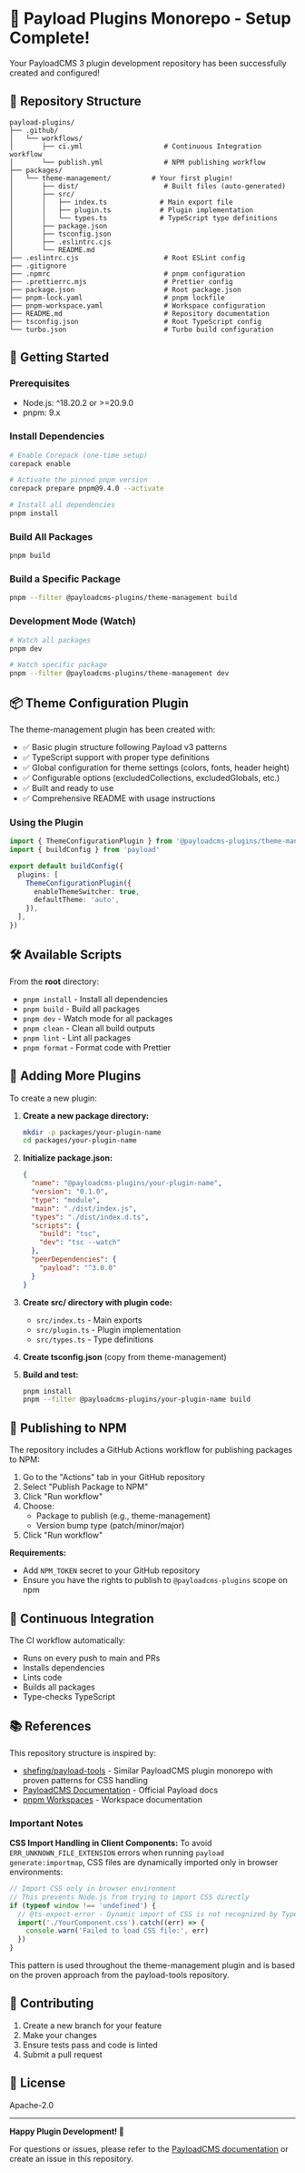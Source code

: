 # 🎉 Payload Plugins Monorepo - Setup Complete!

Your PayloadCMS 3 plugin development repository has been successfully created and configured!

## 📁 Repository Structure

```
payload-plugins/
├── .github/
│   └── workflows/
│       ├── ci.yml                    # Continuous Integration workflow
│       └── publish.yml               # NPM publishing workflow
├── packages/
│   └── theme-management/          # Your first plugin!
│       ├── dist/                     # Built files (auto-generated)
│       ├── src/
│       │   ├── index.ts             # Main export file
│       │   ├── plugin.ts            # Plugin implementation
│       │   └── types.ts             # TypeScript type definitions
│       ├── package.json
│       ├── tsconfig.json
│       ├── .eslintrc.cjs
│       └── README.md
├── .eslintrc.cjs                     # Root ESLint config
├── .gitignore
├── .npmrc                            # pnpm configuration
├── .prettierrc.mjs                   # Prettier config
├── package.json                      # Root package.json
├── pnpm-lock.yaml                    # pnpm lockfile
├── pnpm-workspace.yaml               # Workspace configuration
├── README.md                         # Repository documentation
├── tsconfig.json                     # Root TypeScript config
└── turbo.json                        # Turbo build configuration
```

## 🚀 Getting Started

### Prerequisites

- Node.js: ^18.20.2 or >=20.9.0
- pnpm: 9.x

### Install Dependencies

```bash
# Enable Corepack (one-time setup)
corepack enable

# Activate the pinned pnpm version
corepack prepare pnpm@9.4.0 --activate

# Install all dependencies
pnpm install
```

### Build All Packages

```bash
pnpm build
```

### Build a Specific Package

```bash
pnpm --filter @payloadcms-plugins/theme-management build
```

### Development Mode (Watch)

```bash
# Watch all packages
pnpm dev

# Watch specific package
pnpm --filter @payloadcms-plugins/theme-management dev
```

## 📦 Theme Configuration Plugin

The theme-management plugin has been created with:

- ✅ Basic plugin structure following Payload v3 patterns
- ✅ TypeScript support with proper type definitions
- ✅ Global configuration for theme settings (colors, fonts, header height)
- ✅ Configurable options (excludedCollections, excludedGlobals, etc.)
- ✅ Built and ready to use
- ✅ Comprehensive README with usage instructions

### Using the Plugin

```typescript
import { ThemeConfigurationPlugin } from '@payloadcms-plugins/theme-management'
import { buildConfig } from 'payload'

export default buildConfig({
  plugins: [
    ThemeConfigurationPlugin({
      enableThemeSwitcher: true,
      defaultTheme: 'auto',
    }),
  ],
})
```

## 🛠️ Available Scripts

From the **root** directory:

- `pnpm install` - Install all dependencies
- `pnpm build` - Build all packages
- `pnpm dev` - Watch mode for all packages
- `pnpm clean` - Clean all build outputs
- `pnpm lint` - Lint all packages
- `pnpm format` - Format code with Prettier

## 📝 Adding More Plugins

To create a new plugin:

1. **Create a new package directory:**

   ```bash
   mkdir -p packages/your-plugin-name
   cd packages/your-plugin-name
   ```

2. **Initialize package.json:**

   ```json
   {
     "name": "@payloadcms-plugins/your-plugin-name",
     "version": "0.1.0",
     "type": "module",
     "main": "./dist/index.js",
     "types": "./dist/index.d.ts",
     "scripts": {
       "build": "tsc",
       "dev": "tsc --watch"
     },
     "peerDependencies": {
       "payload": "^3.0.0"
     }
   }
   ```

3. **Create src/ directory with plugin code:**
   - `src/index.ts` - Main exports
   - `src/plugin.ts` - Plugin implementation
   - `src/types.ts` - Type definitions

4. **Create tsconfig.json** (copy from theme-management)

5. **Build and test:**
   ```bash
   pnpm install
   pnpm --filter @payloadcms-plugins/your-plugin-name build
   ```

## 🔄 Publishing to NPM

The repository includes a GitHub Actions workflow for publishing packages to NPM:

1. Go to the "Actions" tab in your GitHub repository
2. Select "Publish Package to NPM"
3. Click "Run workflow"
4. Choose:
   - Package to publish (e.g., theme-management)
   - Version bump type (patch/minor/major)
5. Click "Run workflow"

**Requirements:**

- Add `NPM_TOKEN` secret to your GitHub repository
- Ensure you have the rights to publish to `@payloadcms-plugins` scope on npm

## 🧪 Continuous Integration

The CI workflow automatically:

- Runs on every push to main and PRs
- Installs dependencies
- Lints code
- Builds all packages
- Type-checks TypeScript

## 📚 References

This repository structure is inspired by:

- [shefing/payload-tools](https://github.com/shefing/payload-tools) - Similar PayloadCMS plugin monorepo with proven patterns for CSS handling
- [PayloadCMS Documentation](https://payloadcms.com/) - Official Payload docs
- [pnpm Workspaces](https://pnpm.io/workspaces) - Workspace documentation

### Important Notes

**CSS Import Handling in Client Components:**
To avoid `ERR_UNKNOWN_FILE_EXTENSION` errors when running `payload generate:importmap`, CSS files are dynamically imported only in browser environments:

```typescript
// Import CSS only in browser environment
// This prevents Node.js from trying to import CSS directly
if (typeof window !== 'undefined') {
  // @ts-expect-error - Dynamic import of CSS is not recognized by TypeScript
  import('./YourComponent.css').catch((err) => {
    console.warn('Failed to load CSS file:', err)
  })
}
```

This pattern is used throughout the theme-management plugin and is based on the proven approach from the payload-tools repository.

## 🤝 Contributing

1. Create a new branch for your feature
2. Make your changes
3. Ensure tests pass and code is linted
4. Submit a pull request

## 📄 License

Apache-2.0

---

**Happy Plugin Development! 🎉**

For questions or issues, please refer to the [PayloadCMS documentation](https://payloadcms.com/docs) or create an issue in this repository.
